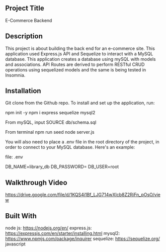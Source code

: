 ## Project Title
E-Commerce Backend

## Description

This project is about building the back end for an e-commerce site. This application used Express.js API and Sequelize to interact with a MySQL database. This application creates a database using mySQL with models and associations. API Routes are derived to perform RESTful CRUD operations using sequelized models and the same is being tested in Insomnia.

## Installation
Git clone from the Github repo.
To install and set up the application, run:

npm init -y
npm i express sequelize mysql2

From mySQL, input 
SOURCE db/schema.sql

From terminal
npm run seed
node server.js

You will also need to place a .env file in the root directory of the project, in order to connect to your MySQL database. Here's an example:

file: .env

DB_NAME=library_db
DB_PASSWORD=
DB_USER=root


## Walkthrough Video
https://drive.google.com/file/d/1KQS4i1Bf_LJG714wXIcb8Z2RiFn_pOsO/view



## Built With
node js: https://nodejs.org/en/
express.js: https://expressjs.com/en/starter/installing.html
mysql2: https://www.npmjs.com/package/inquirer
sequelize: https://sequelize.org/
javascript
